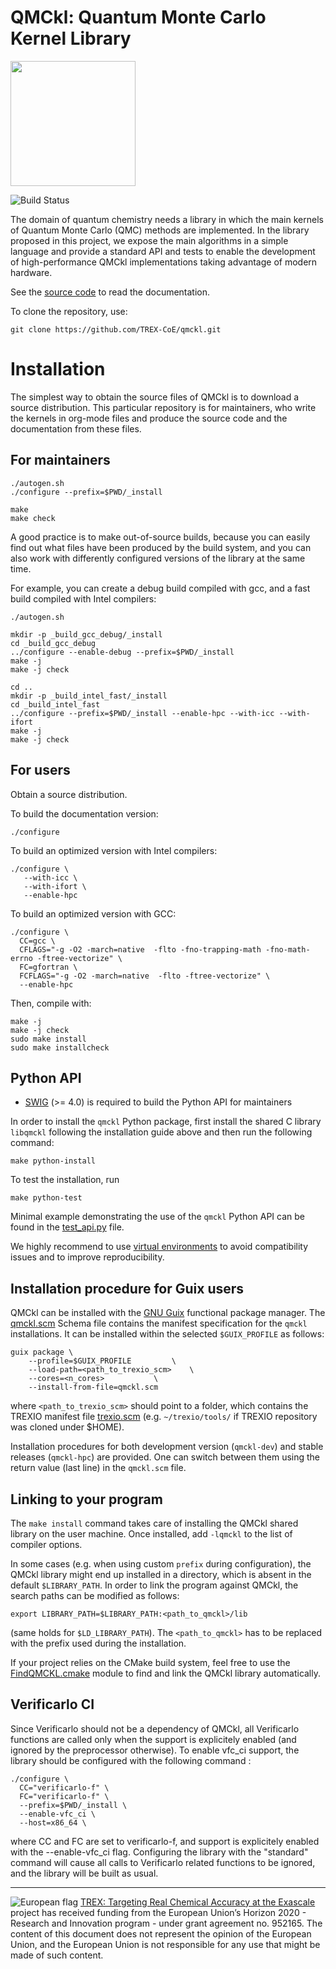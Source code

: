 # QMCkl: Quantum Monte Carlo Kernel Library

<img src="https://trex-coe.eu/sites/default/files/styles/responsive_no_crop/public/2022-01/QMCkl%20code.png?itok=UvOUClA5" width=200>

![Build Status](https://github.com/TREX-CoE/qmckl/workflows/test-build/badge.svg?branch=master)

The domain of quantum chemistry needs a library in which the main
kernels of Quantum Monte Carlo (QMC) methods are implemented. In the
library proposed in this project, we expose the main algorithms in a
simple language and provide a standard API and tests to enable the
development of high-performance QMCkl implementations taking
advantage of modern hardware.

See the [source code](https://github.com/TREX-CoE/qmckl/blob/master/org/qmckl.org)
to read the documentation.


To clone the repository, use:
```
git clone https://github.com/TREX-CoE/qmckl.git
```

# Installation

The simplest way to obtain the source files of QMCkl is to download a source
distribution. This particular repository is for maintainers, who write the kernels
in org-mode files and produce the source code and the documentation from these files.

## For maintainers

```
./autogen.sh
./configure --prefix=$PWD/_install

make
make check
```

A good practice is to make out-of-source builds, because you can easily find
out what files have been produced by the build system, and you can also work
with differently configured versions of the library at the same time.

For example, you can create a debug build compiled with gcc, and a fast build
compiled with Intel compilers:

```
./autogen.sh

mkdir -p _build_gcc_debug/_install
cd _build_gcc_debug
../configure --enable-debug --prefix=$PWD/_install
make -j
make -j check

cd ..
mkdir -p _build_intel_fast/_install
cd _build_intel_fast
../configure --prefix=$PWD/_install --enable-hpc --with-icc --with-ifort 
make -j
make -j check
```

## For users

Obtain a source distribution.

To build the documentation version:

```
./configure
```

To build an optimized version with Intel compilers:
```
./configure \
   --with-icc \
   --with-ifort \
   --enable-hpc 
```

To build an optimized version with GCC:
```
./configure \
  CC=gcc \
  CFLAGS="-g -O2 -march=native  -flto -fno-trapping-math -fno-math-errno -ftree-vectorize" \
  FC=gfortran \
  FCFLAGS="-g -O2 -march=native  -flto -ftree-vectorize" \
  --enable-hpc 
```


Then, compile with:
```
make -j
make -j check
sudo make install
sudo make installcheck
```

## Python API

- [SWIG](https://www.swig.org) (>= 4.0) is required to build the Python API for maintainers

In order to install the `qmckl` Python package, first install the shared C library 
`libqmckl` following the installation guide above and then run the following command:
```
make python-install
```

To test the installation, run
```
make python-test
```

Minimal example demonstrating the use of the `qmckl` Python API can be found in the
[test_api.py](https://github.com/TREX-CoE/qmckl/blob/master/python/test/test_api.py) file.

We highly recommend to use 
[virtual environments](https://docs.python.org/3/tutorial/venv.html) 
to avoid compatibility issues and to improve reproducibility.

## Installation procedure for Guix users

QMCkl can be installed with the [GNU Guix](https://guix.gnu.org) functional package manager.
The [qmckl.scm](https://github.com/TREX-CoE/qmckl/blob/master/tools/qmckl.scm)
Schema file contains the manifest specification for the `qmckl` installations.
It can be installed within the selected `$GUIX_PROFILE` as follows:

```
guix package \
	--profile=$GUIX_PROFILE 		\
	--load-path=<path_to_trexio_scm> 	\
	--cores=<n_cores>			\
	--install-from-file=qmckl.scm
```

where `<path_to_trexio_scm>` should point to a folder, which contains the TREXIO manifest file
[trexio.scm](https://github.com/TREX-CoE/trexio/blob/master/tools/trexio.scm)
(e.g. `~/trexio/tools/` if TREXIO repository was cloned under $HOME).

Installation procedures for both development version (`qmckl-dev`) 
and stable releases (`qmckl-hpc`) are provided.
One can switch between them using the return value (last line) 
in the `qmckl.scm` file.


## Linking to your program

The `make install` command takes care of installing the QMCkl shared library on the user machine.
Once installed, add `-lqmckl` to the list of compiler options.

In some cases (e.g. when using custom `prefix` during configuration), the QMCkl library might end up installed in a directory, which is absent in the default `$LIBRARY_PATH`.
In order to link the program against QMCkl, the search paths can be modified as follows:

`export LIBRARY_PATH=$LIBRARY_PATH:<path_to_qmckl>/lib`

(same holds for `$LD_LIBRARY_PATH`). The `<path_to_qmckl>` has to be replaced with the prefix used during the installation.

If your project relies on the CMake build system, feel free to use the
[FindQMCKL.cmake](https://github.com/TREX-CoE/qmckl/blob/master/cmake/FindQMCKL.cmake)
module to find and link the QMCkl library automatically.


## Verificarlo CI

Since Verificarlo should not be a dependency of QMCkl, all Verificarlo
functions are called only when the support is explicitely enabled (and ignored
by the preprocessor otherwise). To enable vfc_ci support, the library should be
configured with the following command :

```
./configure \
  CC="verificarlo-f" \
  FC="verificarlo-f" \
  --prefix=$PWD/_install \
  --enable-vfc_ci \
  --host=x86_64 \
```

where CC and FC are set to verificarlo-f, and support is explicitely enabled
with the --enable-vfc_ci flag. Configuring the library with the "standard"
command will cause all calls to Verificarlo related functions to be ignored,
and the library will be built as usual.


------------------------------

![European flag](https://trex-coe.eu/sites/default/files/inline-images/euflag.jpg)
[TREX: Targeting Real Chemical Accuracy at the Exascale](https://trex-coe.eu) project has received funding from the European Union’s Horizon 2020 - Research and Innovation program - under grant agreement no. 952165. The content of this document does not represent the opinion of the European Union, and the European Union is not responsible for any use that might be made of such content.

